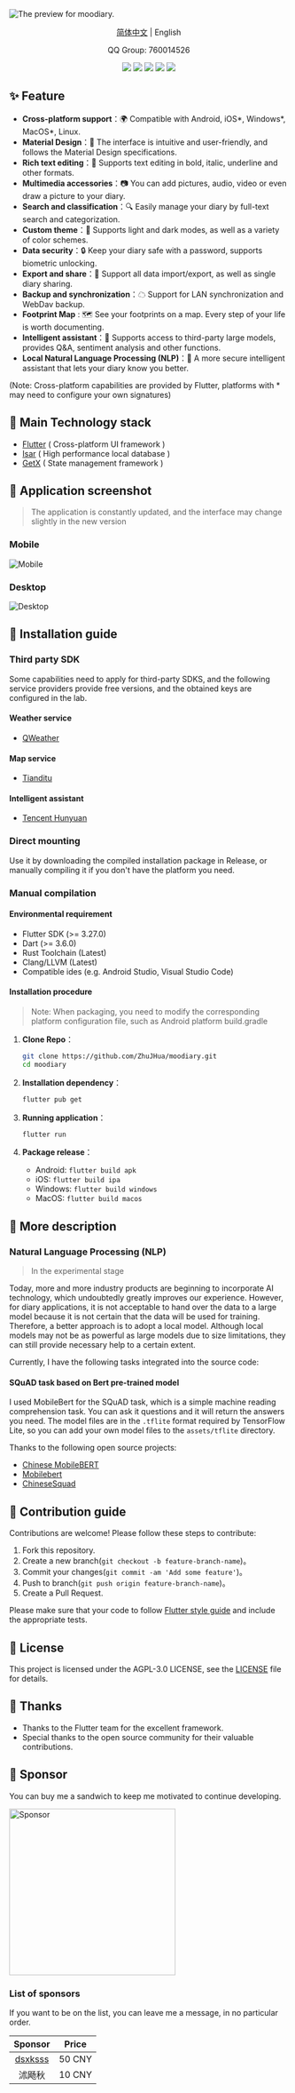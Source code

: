 <picture>
  <source media="(prefers-color-scheme: dark)" srcset="res/banner/dark_en.svg">
  <source media="(prefers-color-scheme: light)" srcset="res/banner/light_en.svg">
  <img alt="The preview for moodiary." src="res/banner/light_zh.svg">
</picture>

<p align="center"><a href="README.md">简体中文</a> | English</p>

<p align="center">QQ Group: 760014526</p>

<div align="center">
  <img src="https://img.shields.io/badge/Flutter-3.27.0-blue?style=for-the-badge">
  <img src="https://img.shields.io/github/repo-size/ZhuJHua/moodiary?style=for-the-badge&color=ff7070">
  <img src="https://img.shields.io/github/stars/ZhuJHua/moodiary?style=for-the-badge&color=965f8a">
  <img src="https://img.shields.io/github/v/release/ZhuJHua/moodiary?style=for-the-badge&color=4f5e7f">
  <img src="https://img.shields.io/github/license/ZhuJHua/moodiary?style=for-the-badge&color=4ac6b7">
</div>

## ✨ Feature

- **Cross-platform support**：🌍 Compatible with Android, iOS\*, Windows\*, MacOS\*, Linux.
- **Material Design**：🎨 The interface is intuitive and user-friendly, and follows the Material Design specifications.
- **Rich text editing**：📝 Supports text editing in bold, italic, underline and other formats.
- **Multimedia accessories**：📷 You can add pictures, audio, video or even draw a picture to your diary.
- **Search and classification**：🔍 Easily manage your diary by full-text search and categorization.
- **Custom theme**：🌈 Supports light and dark modes, as well as a variety of color schemes.
- **Data security**：🔒 Keep your diary safe with a password, supports biometric unlocking.
- **Export and share**：🧾 Support all data import/export, as well as single diary sharing.
- **Backup and synchronization**：☁ Support for LAN synchronization and WebDav backup.
- **Footprint Map** : 🗺️ See your footprints on a map. Every step of your life is worth documenting.
- **Intelligent assistant**：💬 Supports access to third-party large models, provides Q&A, sentiment
  analysis and other functions.
- **Local Natural Language Processing (NLP)**：🤖 A more secure intelligent assistant that lets your
  diary know you better.

(Note: Cross-platform capabilities are provided by Flutter, platforms with * may need to configure
your own signatures)

## 🔧 Main Technology stack

- [Flutter](https://github.com/flutter/flutter) ( Cross-platform UI framework )
- [Isar](https://github.com/isar/isar) ( High performance local database )
- [GetX](https://github.com/jonataslaw/getx) ( State management framework )

## 📸 Application screenshot

> The application is constantly updated, and the interface may change slightly in the new version

### Mobile

![Mobile](res/screenshot/mobile.webp)

### Desktop

![Desktop](res/screenshot/desktop.webp)

## 🚀 Installation guide

### Third party SDK

Some capabilities need to apply for third-party SDKS, and the following service providers provide free versions, and the obtained keys are configured in the lab.

#### Weather service

- [QWeather](https://dev.qweather.com/docs/api/)

#### Map service

- [Tianditu](http://lbs.tianditu.gov.cn/server/MapService.html)

#### Intelligent assistant

- [Tencent Hunyuan](https://cloud.tencent.com/document/product/1729/97731)

### Direct mounting

Use it by downloading the compiled installation package in Release, or manually compiling it if you don't have the platform you need.

### Manual compilation

#### Environmental requirement

- Flutter SDK (>= 3.27.0)
- Dart (>= 3.6.0)
- Rust Toolchain (Latest)
- Clang/LLVM (Latest)
- Compatible ides (e.g. Android Studio, Visual Studio Code)

#### Installation procedure

> Note: When packaging, you need to modify the corresponding platform configuration file, such as Android platform build.gradle

1. **Clone Repo**：

   ```bash
   git clone https://github.com/ZhuJHua/moodiary.git
   cd moodiary
   ```

2. **Installation dependency**：

   ```bash
   flutter pub get
   ```

3. **Running application**：

   ```bash
   flutter run
   ```

4. **Package release**：

   - Android: `flutter build apk`
   - iOS: `flutter build ipa`
   - Windows: `flutter build windows`
   - MacOS: `flutter build macos`

## 📝 More description

### Natural Language Processing (NLP)

> In the experimental stage

Today, more and more industry products are beginning to incorporate AI technology, which undoubtedly greatly improves our experience. However, for diary applications, it is not acceptable to hand over the data to a large model because it is not certain that the data will be used for training. Therefore, a better approach is to adopt a local model. Although local models may not be as powerful as large models due to size limitations, they can still provide necessary help to a certain extent.

Currently, I have the following tasks integrated into the source code:

#### SQuAD task based on Bert pre-trained model

I used MobileBert for the SQuAD task, which is a simple machine reading comprehension task. You can ask it questions and it will return the answers you need. The model files are in the `.tflite` format required by TensorFlow Lite, so you can add your own model files to the `assets/tflite` directory.

Thanks to the following open source projects:

- [Chinese MobileBERT](https://github.com/ymcui/Chinese-MobileBERT)
- [Mobilebert](https://github.com/google-research/google-research/tree/master/mobilebert)
- [ChineseSquad](https://github.com/junzeng-pluto/ChineseSquad)

## 🤝 Contribution guide

Contributions are welcome! Please follow these steps to contribute:

1. Fork this repository.
2. Create a new branch(`git checkout -b feature-branch-name`)。
3. Commit your changes(`git commit -am 'Add some feature'`)。
4. Push to branch(`git push origin feature-branch-name`)。
5. Create a Pull Request.

Please make sure that your code to follow [Flutter style guide](https://flutter.dev/docs/development/tools/formatting) and include the appropriate tests.

## 📄 License

This project is licensed under the AGPL-3.0 LICENSE, see the [LICENSE](LICENSE) file for details.

## 💖 Thanks

- Thanks to the Flutter team for the excellent framework.
- Special thanks to the open source community for their valuable contributions.

## 🥪 Sponsor

You can buy me a sandwich to keep me motivated to continue developing.

<img src="res/sponsor/wechat.jpg" style="width:300px"  alt="Sponsor"/>

### List of sponsors

If you want to be on the list, you can leave me a message, in no particular order.

|                Sponsor                | Price  |
|:-------------------------------------:|:------:|
| [dsxksss](https://github.com/dsxksss) | 50 CNY |
|                  沭飏秋                  | 10 CNY |
